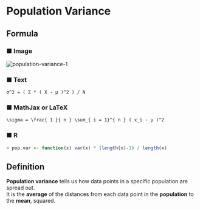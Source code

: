 # Population Variance
## Formula
### ■ Image
![population-variance-1](https://wikimedia.org/api/rest_v1/media/math/render/svg/3b77e37fa3e4c9656b6e3e5d34cf7cd804dcec81)

### ■ Text
```
σ^2 = ( Σ * ( X - μ )^2 ) / N
```

### ■ MathJax or LaTeX
```
\sigma = \frac{ 1 }{ n } \sum_{ i = 1}^{ n } ( x_i - μ )^2
```

### ■ R
```R
> pop.var <- function(x) var(x) * (length(x)-1) / length(x)
```

## Definition
**Population variance** tells us how data points in a specific population are spread out.  
It is the **average** of the distances from each data point in the **population** to the **mean**, squared.

